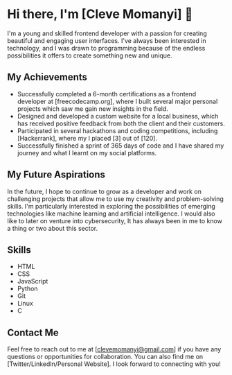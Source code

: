 # Hi there, I'm [Cleve Momanyi] 👋

I'm a young and skilled frontend developer with a passion for creating beautiful and engaging user interfaces. I've always been interested in technology, and I was drawn to programming because of the endless possibilities it offers to create something new and unique.

## My Achievements

- Successfully completed a 6-month certifications as a frontend developer at [freecodecamp.org], where I built several major personal projects which saw me gain new insights in the field.
- Designed and developed a custom website for a local business, which has received positive feedback from both the client and their customers.
- Participated in several hackathons and coding competitions, including [Hackerrank], where my I placed [3] out of [120].
- Successfully finished a sprint of 365 days of code and I have shared my journey and what I learnt on my social platforms.

## My Future Aspirations

In the future, I hope to continue to grow as a developer and work on challenging projects that allow me to use my creativity and problem-solving skills. I'm particularly interested in exploring the possibilities of emerging technologies like machine learning and artificial intelligence.
I would also like to later on venture into cybersecurity, It has always been in me to know a thing or two about this sector.

## Skills

- HTML
- CSS
- JavaScript
- Python
- Git
- Linux
- C

## Contact Me

Feel free to reach out to me at [clevemomanyi@gmail.com] if you have any questions or opportunities for collaboration. You can also find me on [Twitter/LinkedIn/Personal Website]. I look forward to connecting with you!

